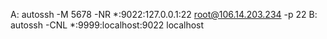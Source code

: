 
A:
autossh -M 5678 -NR *:9022:127.0.0.1:22 root@106.14.203.234 -p 22
B:
autossh -CNL *:9999:localhost:9022 localhost
